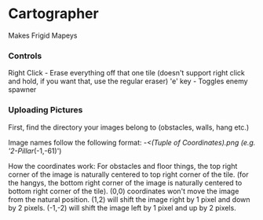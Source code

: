 # Cartographer
Makes Frigid Mapeys

### Controls
Right Click - Erase everything off that one tile (doesn't support right click and hold, if you want that, use the regular eraser)
'e' key - Toggles enemy spawner

### Uploading Pictures
First, find the directory your images belong to (obstacles, walls, hang etc.)

Image names follow the following format: <Number>-<Name>_<(Tuple of Coordinates).png (e.g. '2-Pillar_(-1,-61)')

How the coordinates work:
For obstacles and floor things, the top right corner of the image is naturally centered to top right corner of the tile. (for the hangys, the bottom right corner of the image is naturally centered to bottom right corner of the tile). (0,0) coordinates won't move the image from the natural position. (1,2) will shift the image right by 1 pixel and down by 2 pixels. (-1,-2) will shift the image left by 1 pixel and up by 2 pixels.

